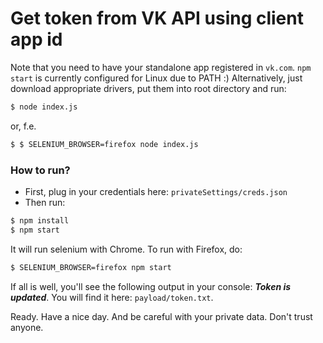 # Get token from VK API using client app id

Note that you need to have your standalone app registered in `vk.com`.
`npm start` is currently configured for Linux due to PATH :)
Alternatively, just download appropriate drivers, put them into root directory and run:

```sh
$ node index.js
```
or, f.e.

```sh
$ $ SELENIUM_BROWSER=firefox node index.js
```

### How to run?
- First, plug in your credentials here: `privateSettings/creds.json`
- Then run:

```sh
$ npm install
$ npm start
```
It will run selenium with Chrome. To run with Firefox, do:

```sh
$ SELENIUM_BROWSER=firefox npm start
```

If all is well, you'll see the following output in your console:
***Token is updated***.
You will find it here:
`payload/token.txt`.

Ready. Have a nice day. And be careful with your private data. Don't trust anyone.

